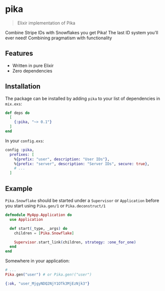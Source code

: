# pika

> Elixir implementation of Pika

Combine Stripe IDs with Snowflakes you get Pika! The last ID system you'll ever need!
Combining pragmatism with functionality

## Features

- Written in pure Elixir
- Zero dependencies

## Installation

The package can be installed by adding `pika` to your list of dependencies in `mix.exs`:

```elixir
def deps do
  [
    {:pika, "~> 0.1"}
  ]
end
```

In your `config.exs`:

```elixir
config :pika,
  prefixes: [
    %{prefix: "user", description: "User IDs"},
    %{prefix: "server", description: "Server IDs", secure: true},
    # ...
  ]
```

## Example

`Pika.Snowflake` should be started under a `Supervisor` or `Application` before you start using
`Pika.gen/1` or `Pika.deconstruct/1`

```elixir
defmodule MyApp.Application do
  use Application

  def start(_type, _args) do
    children = [Pika.Snowflake]

    Supervisor.start_link(children, strategy: :one_for_one)
  end
end
```

Somewhere in your application:

```elixir
# ...
Pika.gen("user") # or Pika.gen!("user")

{:ok, "user_MjgyNDQ2NjY1OTk3MjEzNjk3"}
```
